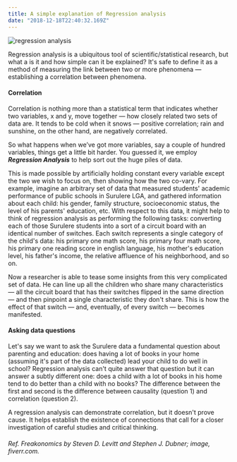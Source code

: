 ```yaml
---
title: A simple explanation of Regression analysis
date: "2018-12-18T22:40:32.169Z"
---
```


![regression analysis](https://www.dropbox.com/s/piu6otxpg3gij58/regression.png?raw=1)

Regression analysis is a ubiquitous tool of scientific/statistical research, but what a is it and how simple can it be explained? It's safe to define it as a method of measuring the link between two or more phenomena — establishing a correlation between phenomena.

#### Correlation

Correlation is nothing more than a statistical term that indicates whether two variables, x and y, move together — how closely related two sets of data are. It tends to be cold when it snows — positive correlation; rain and sunshine, on the other hand, are negatively correlated.

So what happens when we’ve got more variables, say a couple of hundred variables, things get a little bit harder. You guessed it, we employ ***Regression Analysis*** to help sort out the huge piles of data.

This is made possible by artificially holding constant every variable except the two we wish to focus on, then showing how the two co-vary. For example, imagine an arbitrary set of data that measured students' academic performance of public schools in Surulere LGA, and gathered information about each child: his gender, family structure, socioeconomic status, the level of his parents' education, etc. With respect to this data, it might help to think of regression analysis as performing the following tasks: converting each of those Surulere students into a sort of a circuit board with an identical number of switches. Each switch represents a single category of the child's data: his primary one math score, his primary four math score, his primary one reading score in english language, his mother's education level, his father's income, the relative affluence of his neighborhood, and so on.

Now a researcher is able to tease some insights from this very complicated set of data. He can line up all the children who share many characteristics — all the circuit board that has their switches flipped in the same direction — and then pinpoint a single characteristic they don't share. This is how the effect of that switch — and, eventually, of every switch — becomes manifested.

#### Asking data questions 

Let's say we want to ask the Surulere data a fundamental question about parenting and education: does having a lot of books in your home (assuming it's part of the data collected) lead your child to do well in school? Regression analysis can't quite answer that question but it can answer a subtly different one: does a child with a lot of books in his home tend to do better than a child with no books? The difference between the first and second is the difference between causality (question 1) and correlation (question 2).

A regression analysis can demonstrate correlation, but it doesn't prove cause. It helps establish the existence of connections that call for a closer investigation of careful studies and critical thinking.

###### Ref. Freakonomics by Steven D. Levitt and Stephen J. Dubner; image, fiverr.com.




